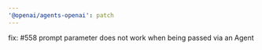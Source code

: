 ```yaml
---
'@openai/agents-openai': patch
---
```


fix: #558 prompt parameter does not work when being passed via an Agent
